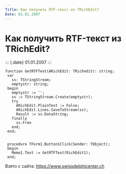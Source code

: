 ```yaml
---
Title: Как получить RTF-текст из TRichEdit?
Date: 01.01.2007
---
```



Как получить RTF-текст из TRichEdit?
====================================

::: {.date}
01.01.2007
:::

    function GetRTFText(ARichEdit: TRichedit): string;
     var
       ss: TStringStream;
       emptystr: string;
     begin
       emptystr := '';
       ss := TStringStream.Create(emptystr);
       try
         ARichEdit.PlainText := False;
         ARichEdit.Lines.SaveToStream(ss);
         Result := ss.DataString;
       finally
         ss.Free
       end;
     end;
     
     
     procedure TForm1.Button1Click(Sender: TObject);
     begin
       Memo1.Text := GetRTFText(RichEdit1);
     end;

Взято с сайта: <https://www.swissdelphicenter.ch>
